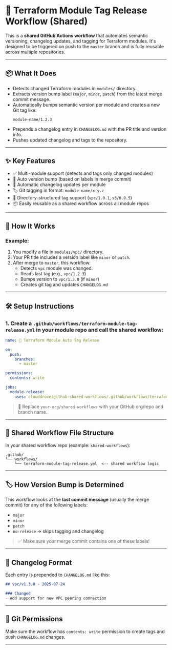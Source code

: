# 🚀 Terraform Module Tag Release Workflow (Shared)

This is a **shared GitHub Actions workflow** that automates semantic versioning, changelog updates, and tagging for Terraform modules. It's designed to be triggered on push to the `master` branch and is fully reusable across multiple repositories.

---

## 📦 What It Does

- Detects changed Terraform modules in `modules/` directory.
- Extracts version bump label (`major`, `minor`, `patch`) from the latest merge commit message.
- Automatically bumps semantic version per module and creates a new Git tag like:  
  ```
  module-name/1.2.3
  ```
- Prepends a changelog entry in `CHANGELOG.md` with the PR title and version info.
- Pushes updated changelog and tags to the repository.

---

## ✨ Key Features

- ✅ Multi-module support (detects and tags only changed modules)
- 🔖 Auto version bump (based on labels in merge commit)
- 📄 Automatic changelog updates per module
- 🏷️ Git tagging in format: `module-name/x.y.z`
- 📂 Directory-structured tag support (`vpc/1.0.1`, `s3/0.0.5`)
- 📦 Easily reusable as a shared workflow across all module repos

---

## 🧩 How It Works

### Example:
1. You modify a file in `modules/vpc/` directory.
2. Your PR title includes a version label like `minor` or `patch`.
3. After merge to `master`, this workflow:
   - Detects `vpc` module was changed.
   - Reads last tag (e.g., `vpc/1.2.3`)
   - Bumps version to `vpc/1.3.0` (if `minor`)
   - Creates git tag and updates `CHANGELOG.md`

---

## 🛠️ Setup Instructions

### 1. Create a `.github/workflows/terraform-module-tag-release.yml` in your **module repo** and call the shared workflow:

```yaml
name: 🚀 Terraform Module Auto Tag Release

on:
  push:
    branches:
      - master

permissions:
  contents: write

jobs:
  module-release:
    uses: clouddrove/github-shared-workflows/.github/workflows/terraform-module-tag-release.yml@master
```

> 🔁 Replace `your-org/shared-workflows` with your GitHub org/repo and branch name.

---

## 📂 Shared Workflow File Structure

In your shared workflow repo (example: `shared-workflows`):

```
.github/
└── workflows/
    └── terraform-module-tag-release.yml  <-- shared workflow logic
```

---

## 🏷️ How Version Bump is Determined

This workflow looks at the **last commit message** (usually the merge commit) for any of the following labels:

- `major`
- `minor`
- `patch`
- `no-release` → skips tagging and changelog

> ✅ Make sure your merge commit contains one of these labels!

---

## 📝 Changelog Format

Each entry is prepended to `CHANGELOG.md` like this:

```md
## vpc/v1.3.0 - 2025-07-24

### Changed
- Add support for new VPC peering connection
```

---

## 🔐 Git Permissions

Make sure the workflow has `contents: write` permission to create tags and push `CHANGELOG.md` changes.

---